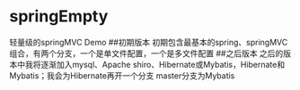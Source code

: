 # springEmpty
轻量级的springMVC Demo
##初期版本
初期包含最基本的spring、springMVC组合，有两个分支，一个是单文件配置，一个是多文件配置
##之后版本
之后的版本中我将逐渐加入mysql、Apache shiro、Hibernate或Mybatis，Hibernate和Mybatis；我会为Hibernate再开一个分支
master分支为Mybatis
